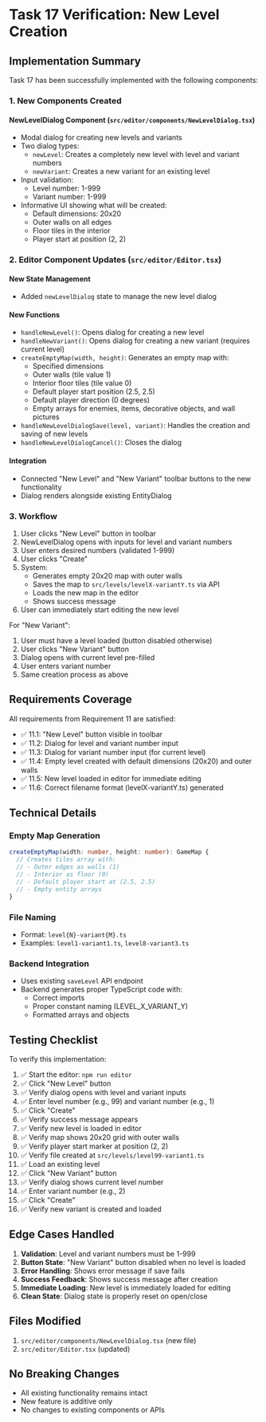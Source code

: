 # Task 17 Verification: New Level Creation

## Implementation Summary

Task 17 has been successfully implemented with the following components:

### 1. New Components Created

#### NewLevelDialog Component (`src/editor/components/NewLevelDialog.tsx`)
- Modal dialog for creating new levels and variants
- Two dialog types:
  - `newLevel`: Creates a completely new level with level and variant numbers
  - `newVariant`: Creates a new variant for an existing level
- Input validation:
  - Level number: 1-999
  - Variant number: 1-999
- Informative UI showing what will be created:
  - Default dimensions: 20x20
  - Outer walls on all edges
  - Floor tiles in the interior
  - Player start at position (2, 2)

### 2. Editor Component Updates (`src/editor/Editor.tsx`)

#### New State Management
- Added `newLevelDialog` state to manage the new level dialog

#### New Functions
- `handleNewLevel()`: Opens dialog for creating a new level
- `handleNewVariant()`: Opens dialog for creating a new variant (requires current level)
- `createEmptyMap(width, height)`: Generates an empty map with:
  - Specified dimensions
  - Outer walls (tile value 1)
  - Interior floor tiles (tile value 0)
  - Default player start position (2.5, 2.5)
  - Default player direction (0 degrees)
  - Empty arrays for enemies, items, decorative objects, and wall pictures
- `handleNewLevelDialogSave(level, variant)`: Handles the creation and saving of new levels
- `handleNewLevelDialogCancel()`: Closes the dialog

#### Integration
- Connected "New Level" and "New Variant" toolbar buttons to the new functionality
- Dialog renders alongside existing EntityDialog

### 3. Workflow

1. User clicks "New Level" button in toolbar
2. NewLevelDialog opens with inputs for level and variant numbers
3. User enters desired numbers (validated 1-999)
4. User clicks "Create"
5. System:
   - Generates empty 20x20 map with outer walls
   - Saves the map to `src/levels/levelX-variantY.ts` via API
   - Loads the new map in the editor
   - Shows success message
6. User can immediately start editing the new level

For "New Variant":
1. User must have a level loaded (button disabled otherwise)
2. User clicks "New Variant" button
3. Dialog opens with current level pre-filled
4. User enters variant number
5. Same creation process as above

## Requirements Coverage

All requirements from Requirement 11 are satisfied:

- ✅ 11.1: "New Level" button visible in toolbar
- ✅ 11.2: Dialog for level and variant number input
- ✅ 11.3: Dialog for variant number input (for current level)
- ✅ 11.4: Empty level created with default dimensions (20x20) and outer walls
- ✅ 11.5: New level loaded in editor for immediate editing
- ✅ 11.6: Correct filename format (levelX-variantY.ts) generated

## Technical Details

### Empty Map Generation
```typescript
createEmptyMap(width: number, height: number): GameMap {
  // Creates tiles array with:
  // - Outer edges as walls (1)
  // - Interior as floor (0)
  // - Default player start at (2.5, 2.5)
  // - Empty entity arrays
}
```

### File Naming
- Format: `level{N}-variant{M}.ts`
- Examples: `level1-variant1.ts`, `level8-variant3.ts`

### Backend Integration
- Uses existing `saveLevel` API endpoint
- Backend generates proper TypeScript code with:
  - Correct imports
  - Proper constant naming (LEVEL_X_VARIANT_Y)
  - Formatted arrays and objects

## Testing Checklist

To verify this implementation:

1. ✅ Start the editor: `npm run editor`
2. ✅ Click "New Level" button
3. ✅ Verify dialog opens with level and variant inputs
4. ✅ Enter level number (e.g., 99) and variant number (e.g., 1)
5. ✅ Click "Create"
6. ✅ Verify success message appears
7. ✅ Verify new level is loaded in editor
8. ✅ Verify map shows 20x20 grid with outer walls
9. ✅ Verify player start marker at position (2, 2)
10. ✅ Verify file created at `src/levels/level99-variant1.ts`
11. ✅ Load an existing level
12. ✅ Click "New Variant" button
13. ✅ Verify dialog shows current level number
14. ✅ Enter variant number (e.g., 2)
15. ✅ Click "Create"
16. ✅ Verify new variant is created and loaded

## Edge Cases Handled

1. **Validation**: Level and variant numbers must be 1-999
2. **Button State**: "New Variant" button disabled when no level is loaded
3. **Error Handling**: Shows error message if save fails
4. **Success Feedback**: Shows success message after creation
5. **Immediate Loading**: New level is immediately loaded for editing
6. **Clean State**: Dialog state is properly reset on open/close

## Files Modified

1. `src/editor/components/NewLevelDialog.tsx` (new file)
2. `src/editor/Editor.tsx` (updated)

## No Breaking Changes

- All existing functionality remains intact
- New feature is additive only
- No changes to existing components or APIs
